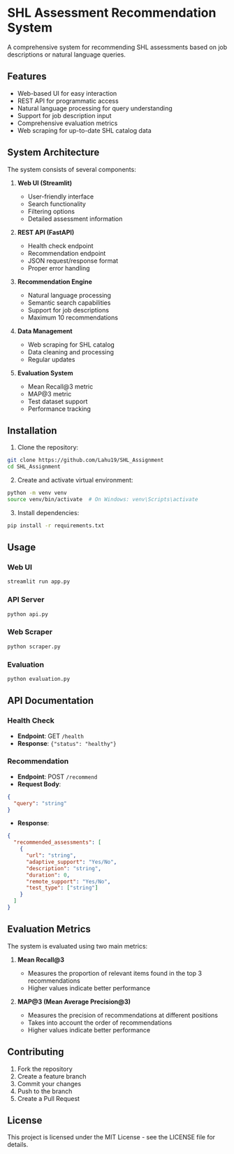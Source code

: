 # SHL Assessment Recommendation System

A comprehensive system for recommending SHL assessments based on job descriptions or natural language queries.

## Features

- Web-based UI for easy interaction
- REST API for programmatic access
- Natural language processing for query understanding
- Support for job description input
- Comprehensive evaluation metrics
- Web scraping for up-to-date SHL catalog data

## System Architecture

The system consists of several components:

1. **Web UI (Streamlit)**
   - User-friendly interface
   - Search functionality
   - Filtering options
   - Detailed assessment information

2. **REST API (FastAPI)**
   - Health check endpoint
   - Recommendation endpoint
   - JSON request/response format
   - Proper error handling

3. **Recommendation Engine**
   - Natural language processing
   - Semantic search capabilities
   - Support for job descriptions
   - Maximum 10 recommendations

4. **Data Management**
   - Web scraping for SHL catalog
   - Data cleaning and processing
   - Regular updates

5. **Evaluation System**
   - Mean Recall@3 metric
   - MAP@3 metric
   - Test dataset support
   - Performance tracking

## Installation

1. Clone the repository:
```bash
git clone https://github.com/Lahu19/SHL_Assignment
cd SHL_Assignment
```

2. Create and activate virtual environment:
```bash
python -m venv venv
source venv/bin/activate  # On Windows: venv\Scripts\activate
```

3. Install dependencies:
```bash
pip install -r requirements.txt
```

## Usage

### Web UI
```bash
streamlit run app.py
```

### API Server
```bash
python api.py
```

### Web Scraper
```bash
python scraper.py
```

### Evaluation
```bash
python evaluation.py
```

## API Documentation

### Health Check
- **Endpoint**: GET `/health`
- **Response**: `{"status": "healthy"}`

### Recommendation
- **Endpoint**: POST `/recommend`
- **Request Body**:
```json
{
  "query": "string"
}
```
- **Response**:
```json
{
  "recommended_assessments": [
    {
      "url": "string",
      "adaptive_support": "Yes/No",
      "description": "string",
      "duration": 0,
      "remote_support": "Yes/No",
      "test_type": ["string"]
    }
  ]
}
```

## Evaluation Metrics

The system is evaluated using two main metrics:

1. **Mean Recall@3**
   - Measures the proportion of relevant items found in the top 3 recommendations
   - Higher values indicate better performance

2. **MAP@3 (Mean Average Precision@3)**
   - Measures the precision of recommendations at different positions
   - Takes into account the order of recommendations
   - Higher values indicate better performance

## Contributing

1. Fork the repository
2. Create a feature branch
3. Commit your changes
4. Push to the branch
5. Create a Pull Request

## License

This project is licensed under the MIT License - see the LICENSE file for details.
